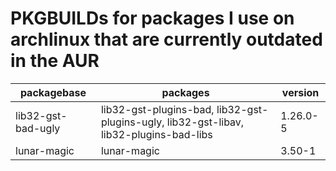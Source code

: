 # PKGBUILDs for packages I use on archlinux that are currently outdated in the AUR

| packagebase | packages | version |
|-------------|----------|---------
| lib32-gst-bad-ugly| lib32-gst-plugins-bad, lib32-gst-plugins-ugly, lib32-gst-libav, lib32-plugins-bad-libs | 1.26.0-5 |
| lunar-magic | lunar-magic | 3.50-1 |
